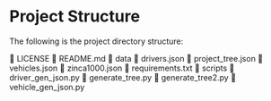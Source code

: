 # Project Structure
The following is the project directory structure:

📄 LICENSE
📄 README.md
📂 data
  📄 drivers.json
  📄 project_tree.json
  📄 vehicles.json
  📄 zinca1000.json
📄 requirements.txt
📂 scripts
  📄 driver_gen_json.py
  📄 generate_tree.py
  📄 generate_tree2.py
  📄 vehicle_gen_json.py
